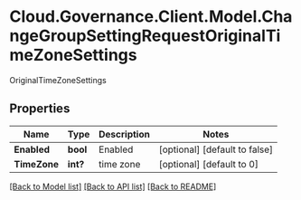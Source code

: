 # Cloud.Governance.Client.Model.ChangeGroupSettingRequestOriginalTimeZoneSettings
OriginalTimeZoneSettings
## Properties

Name | Type | Description | Notes
------------ | ------------- | ------------- | -------------
**Enabled** | **bool** | Enabled | [optional] [default to false]
**TimeZone** | **int?** | time zone | [optional] [default to 0]

[[Back to Model list]](../README.md#documentation-for-models) [[Back to API list]](../README.md#documentation-for-api-endpoints) [[Back to README]](../README.md)

